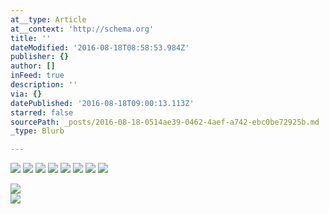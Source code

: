 ```yaml
---
at__type: Article
at__context: 'http://schema.org'
title: ''
dateModified: '2016-08-18T08:58:53.984Z'
publisher: {}
author: []
inFeed: true
description: ''
via: {}
datePublished: '2016-08-18T09:00:13.113Z'
starred: false
sourcePath: _posts/2016-08-18-0514ae39-0462-4aef-a742-ebc0be72925b.md
_type: Blurb

---
```

![](https://the-grid-user-content.s3-us-west-2.amazonaws.com/729875e5-a6f8-473a-b1c1-1b15f0da23fc.jpg)
![](https://the-grid-user-content.s3-us-west-2.amazonaws.com/f9e5234e-74a7-49f9-bcfa-81fbb4608158.jpg)
![](https://the-grid-user-content.s3-us-west-2.amazonaws.com/f65bfdde-bfe4-414d-8abb-d3918c6346ac.jpg)
![](https://the-grid-user-content.s3-us-west-2.amazonaws.com/c5a17643-3ac9-4779-9575-db8bff662eb1.jpg)
![](https://the-grid-user-content.s3-us-west-2.amazonaws.com/99ce9ec5-3788-48c3-ba1a-995e62de6031.jpg)
![](https://the-grid-user-content.s3-us-west-2.amazonaws.com/aef39469-c3f5-4bb0-8d16-5ff1b2c05e61.jpg)
![](https://the-grid-user-content.s3-us-west-2.amazonaws.com/37b5b4e4-9716-4492-b844-a9649165a894.jpg)
![](https://the-grid-user-content.s3-us-west-2.amazonaws.com/751beb63-17ea-4827-ab48-41f718a28507.jpg)

<article style=""><img src="https://the-grid-user-content.s3-us-west-2.amazonaws.com/a060b059-de8a-4d11-a1bd-601863e66702.jpg" /></article>

<article style=""><img src="https://the-grid-user-content.s3-us-west-2.amazonaws.com/85714df8-1b87-4ef5-92c0-bb144641e122.jpg" /></article>